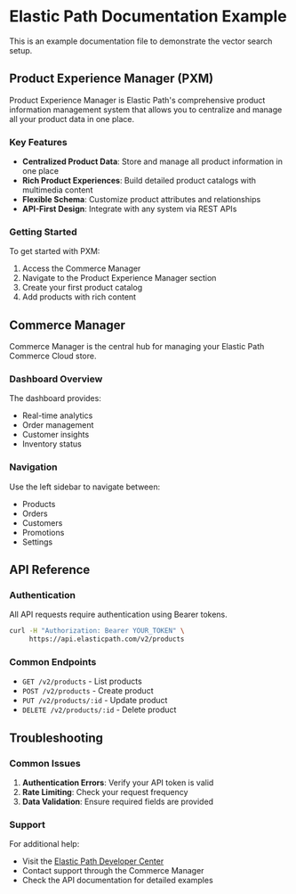 # Elastic Path Documentation Example

This is an example documentation file to demonstrate the vector search setup.

## Product Experience Manager (PXM)

Product Experience Manager is Elastic Path's comprehensive product information management system that allows you to centralize and manage all your product data in one place.

### Key Features

- **Centralized Product Data**: Store and manage all product information in one place
- **Rich Product Experiences**: Build detailed product catalogs with multimedia content
- **Flexible Schema**: Customize product attributes and relationships
- **API-First Design**: Integrate with any system via REST APIs

### Getting Started

To get started with PXM:

1. Access the Commerce Manager
2. Navigate to the Product Experience Manager section
3. Create your first product catalog
4. Add products with rich content

## Commerce Manager

Commerce Manager is the central hub for managing your Elastic Path Commerce Cloud store.

### Dashboard Overview

The dashboard provides:
- Real-time analytics
- Order management
- Customer insights
- Inventory status

### Navigation

Use the left sidebar to navigate between:
- Products
- Orders
- Customers
- Promotions
- Settings

## API Reference

### Authentication

All API requests require authentication using Bearer tokens.

```bash
curl -H "Authorization: Bearer YOUR_TOKEN" \
     https://api.elasticpath.com/v2/products
```

### Common Endpoints

- `GET /v2/products` - List products
- `POST /v2/products` - Create product
- `PUT /v2/products/:id` - Update product
- `DELETE /v2/products/:id` - Delete product

## Troubleshooting

### Common Issues

1. **Authentication Errors**: Verify your API token is valid
2. **Rate Limiting**: Check your request frequency
3. **Data Validation**: Ensure required fields are provided

### Support

For additional help:
- Visit the [Elastic Path Developer Center](https://elasticpath.dev)
- Contact support through the Commerce Manager
- Check the API documentation for detailed examples 